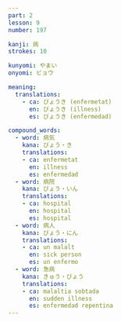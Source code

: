 ```yaml
---
part: 2
lesson: 9
number: 197

kanji: 病
strokes: 10

kunyomi: やまい
onyomi: ビョウ

meaning:
  translations:
    - ca: びょうき (enfermetat)
      en: びょうき (illness)
      es: びょうき (enfermedad)

compound_words:
  - word: 病気
    kana: びょう・き
    translations:
    - ca: enfermetat
      en: illness
      es: enfermedad
  - word: 病院
    kana: びょう・いん
    translations:
    - ca: hospital
      en: hospital
      es: hospital
  - word: 病人
    kana: びょう・にん
    translations:
    - ca: un malalt
      en: sick person
      es: un enfermo
  - word: 急病
    kana: きゅう・びょう
    translations:
    - ca: malaltia sobtada
      en: sudden illness
      es: enfermedad repentina
---
```

